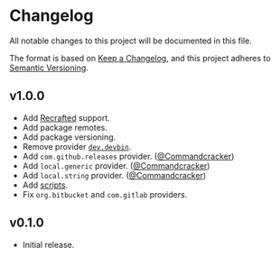 # Changelog

All notable changes to this project will be documented in this file.

The format is based on [Keep a Changelog](https://keepachangelog.com/en/1.0.0/),
and this project adheres to [Semantic Versioning](https://semver.org/spec/v2.0.0.html).

## v1.0.0

- Add [Recrafted](https://recrafted.madefor.cc) support.
- Add package remotes.
- Add package versioning.
- Remove provider [`dev.devbin`](https://unicornpkg.madefor.cc/api-reference/unicorn.core.providers/dev.devbin.html).
- Add `com.github.releases` provider. ([@Commandcracker](https://github.com/Commandcracker))
- Add `local.generic` provider. ([@Commandcracker](https://github.com/Commandcracker))
- Add `local.string` provider. ([@Commandcracker](https://github.com/Commandcracker))
- Add [scripts](https://unicornpkg.madefor.cc/specification/package-tables.html#script).
- Fix `org.bitbucket` and `com.gitlab` providers.

## v0.1.0

- Initial release.
